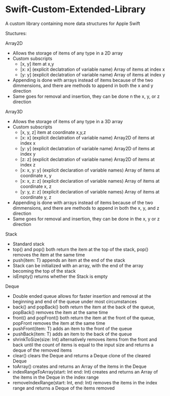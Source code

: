 Swift-Custom-Extended-Library
=============================

A custom library containing more data structures for Apple Swift

Stuctures:

Array2D<T> 
- Allows the storage of items of any type in a 2D array
- Custom subscripts
  - [x, y] item at x,y
  - [x: x] (explicit declatration of variable name) Array of items at index x
  - [y: y] (explicit declatration of variable name) Array of items at index y
- Appending is done with arrays instead of items because of the two dimmensions, and there are methods to append
  in both the x and y direction
- Same goes for removal and insertion, they can be done n the x, y, or z direction

Array3D<T> 
- Allows the storage of items of any type in a 3D array
- Custom subscripts
  - [x, y, z] item at coordinate x,y,z
  - [x: x] (explicit declatration of variable name) Array2D of items at index x
  - [y: y] (explicit declatration of variable name) Array2D of items at index y
  - [z: z] (explicit declatration of variable name) Array2D of items at index z
  - [x: x, y: y] (explicit declaration of variable names) Array of items at coordinate x, y
  - [x: x, z: z] (explicit declaration of variable names) Array of items at coordinate x, z
  - [y: y, z: z] (explicit declaration of variable names) Array of items at coordinate y, z
- Appending is done with arrays instead of items because of the two dimmensions, and there are methods to append
  in both the x, y, and z direction
- Same goes for removal and insertion, they can be done in the x, y or z direction

Stack<T>
- Standard stack
- top() and pop() both return the item at the top of the stack, pop() removes the item at the same time
- push(item: T) appends an item at the end of the stack
- Stack can be initialized with an array, with the end of the array becoming the top of the stack
- isEmpty() returns whether the Stack is empty

Deque<T>
- Double ended queue allows for faster insertion and removal at the beginning and end of the queue under most
  circumstances
- back() and popBack() both return the item at the back of the queue, popBack() removes the item at the same time
- front() and popFront() both return the item at the front of the queue, popFront removes the item at the same time
- pushFront(item: T) adds an item to the front of the queue
- pushBack(item: T) adds an item to the back of the queue
- shrinkToSize(size: Int) alternatively removes items from the front and back until the count of items is equal to the
  input size and returns a deque<T> of the removed items
- clear() clears the Deque and returns a Deque<T> clone of the cleared Deque
- toArray() creates and returns an Array<T> of the items in the Deque<T>
- indexRangeToArray(start: Int end: Int) creates and returns an Array of the items in the Deque<T> in the index range
- removeIndexRange(start: Int, end: Int) removes the items in the index range and returns a Deque<T> of the items removed








